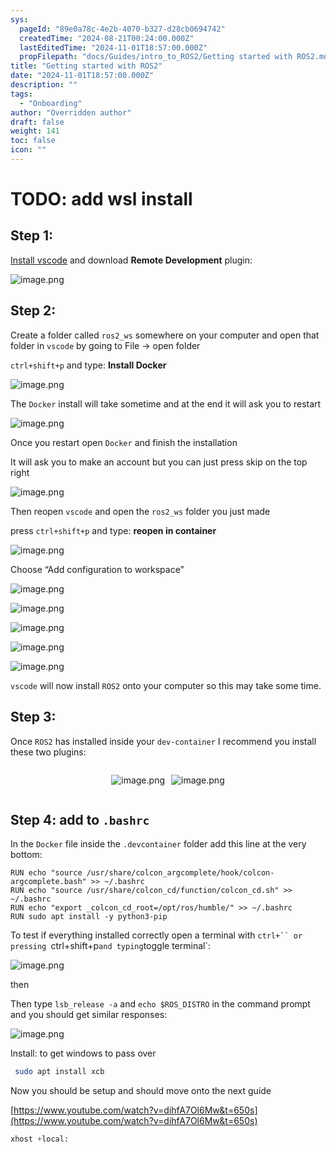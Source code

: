 ```yaml
---
sys:
  pageId: "89e0a78c-4e2b-4070-b327-d28cb0694742"
  createdTime: "2024-08-21T00:24:00.000Z"
  lastEditedTime: "2024-11-01T18:57:00.000Z"
  propFilepath: "docs/Guides/intro_to_ROS2/Getting started with ROS2.md"
title: "Getting started with ROS2"
date: "2024-11-01T18:57:00.000Z"
description: ""
tags:
  - "Onboarding"
author: "Overridden author"
draft: false
weight: 141
toc: false
icon: ""
---
```


# TODO: add wsl install

## Step 1:

[Install vscode](https://code.visualstudio.com/download) and download **Remote Development** plugin:

![image.png](https://prod-files-secure.s3.us-west-2.amazonaws.com/d518164a-d88e-44d1-a4ee-3adb3bd8bce0/efb52993-1881-4a40-b95e-6f020334f022/image.png?X-Amz-Algorithm=AWS4-HMAC-SHA256&X-Amz-Content-Sha256=UNSIGNED-PAYLOAD&X-Amz-Credential=ASIAZI2LB466UNHCJI6Q%2F20250409%2Fus-west-2%2Fs3%2Faws4_request&X-Amz-Date=20250409T090929Z&X-Amz-Expires=3600&X-Amz-Security-Token=IQoJb3JpZ2luX2VjEBEaCXVzLXdlc3QtMiJHMEUCIH2UDFBoHv%2BCLoiyFXfS1vkj1Qsk13EHEkmyeEXIcQo2AiEAkrfO6LwmT8swIs1XYsDkiOVep9tWrhS8NoQLHFU0NVUqiAQIiv%2F%2F%2F%2F%2F%2F%2F%2F%2F%2FARAAGgw2Mzc0MjMxODM4MDUiDB1QeZ3WRiCCg8JEwCrcAy6Fux04yNMjH9R%2FxwWv2HL%2B07bP9i2enBGRtuveTT0bHO9d9cGQJS5mv7tqQaZEatV%2F4KTXc9lX%2FJDdg77NvNtb8NuTvvdIO289RS5QlWbVuLPDef5ZBV%2BtHlpFvWZjdOsLa3srLXPLYgiDIdP%2Fhwo2FZ8JyCaXsACcoF2EjA8EFRNnK3DHbQqSwjefc%2B46fgQYBOWl2aIgNxXdK5%2FyebSowu5pKOfHWAn8CxOqCQyzRDuYNq8RAuaTxzod08G4BFWRcMfpr%2Br3o1bZarUZ0iRD%2BDNsmGsv5udEax5JId1%2FNcprvOWoR1tpDOqGo%2BUuaIMabyJ49g9yhEyUlfGUtBF1%2BvNPpJLJWTU%2FHLd5HJv0j7xyeWT3V7pNrFG1VIuKPtGe3K%2F64tOJjbrUgg0qKRHj1al%2FbUnvPaPQfLU1410fjZhYqjR%2B%2BmM9O9FP90WYJOiKnURyF3dBNekycTQEqQfA5wqlp3HlySeRLPurnxPGowpqZrITPBksKasFZtv95ozzhzoizvzPYTBZz311qcBrX%2BgyKWuEhZjtbUGsV3AHceNPA%2BqWFRyNzjWJpO36o%2BKlth2R0GrGLunt5Ru170llFQmiIofcBHezL0QsLG3tvMereTdXZqPqEbDoML7j2L8GOqUBSuxvzWOkiDDsi%2BdhZ2UO0DuBVQng2Ka8q5SesvCUOzUjgnc6ncc7iG0scYqiG43AdW7tr0bh2lvW7cumryi82Fq254Xr5RWPcpvmYWlTgXkC5VQUzHFoL68wyAr5jO%2BKwctukhStLG6%2B74U08AEH24BJJeH9w7gKODMEVLKDzTZ%2BPBdC42hnkWfU1KsSNS%2BsySUAkIEZEhIMvL8y%2FFqVguiO6%2FT1&X-Amz-Signature=98eb2a6e8d7ceed0da2b95ba3e45765a4c2c53d561019b1d616a69ae41edc1a7&X-Amz-SignedHeaders=host&x-id=GetObject)

## Step 2:

Create a folder called `ros2_ws` somewhere on your computer and open that folder in `vscode` by going to File → open folder 

`ctrl+shift+p` and type: **Install Docker**

![image.png](https://prod-files-secure.s3.us-west-2.amazonaws.com/d518164a-d88e-44d1-a4ee-3adb3bd8bce0/2269dc0e-1cd5-47ff-bceb-c04ad9b2eab0/image.png?X-Amz-Algorithm=AWS4-HMAC-SHA256&X-Amz-Content-Sha256=UNSIGNED-PAYLOAD&X-Amz-Credential=ASIAZI2LB466UNHCJI6Q%2F20250409%2Fus-west-2%2Fs3%2Faws4_request&X-Amz-Date=20250409T090929Z&X-Amz-Expires=3600&X-Amz-Security-Token=IQoJb3JpZ2luX2VjEBEaCXVzLXdlc3QtMiJHMEUCIH2UDFBoHv%2BCLoiyFXfS1vkj1Qsk13EHEkmyeEXIcQo2AiEAkrfO6LwmT8swIs1XYsDkiOVep9tWrhS8NoQLHFU0NVUqiAQIiv%2F%2F%2F%2F%2F%2F%2F%2F%2F%2FARAAGgw2Mzc0MjMxODM4MDUiDB1QeZ3WRiCCg8JEwCrcAy6Fux04yNMjH9R%2FxwWv2HL%2B07bP9i2enBGRtuveTT0bHO9d9cGQJS5mv7tqQaZEatV%2F4KTXc9lX%2FJDdg77NvNtb8NuTvvdIO289RS5QlWbVuLPDef5ZBV%2BtHlpFvWZjdOsLa3srLXPLYgiDIdP%2Fhwo2FZ8JyCaXsACcoF2EjA8EFRNnK3DHbQqSwjefc%2B46fgQYBOWl2aIgNxXdK5%2FyebSowu5pKOfHWAn8CxOqCQyzRDuYNq8RAuaTxzod08G4BFWRcMfpr%2Br3o1bZarUZ0iRD%2BDNsmGsv5udEax5JId1%2FNcprvOWoR1tpDOqGo%2BUuaIMabyJ49g9yhEyUlfGUtBF1%2BvNPpJLJWTU%2FHLd5HJv0j7xyeWT3V7pNrFG1VIuKPtGe3K%2F64tOJjbrUgg0qKRHj1al%2FbUnvPaPQfLU1410fjZhYqjR%2B%2BmM9O9FP90WYJOiKnURyF3dBNekycTQEqQfA5wqlp3HlySeRLPurnxPGowpqZrITPBksKasFZtv95ozzhzoizvzPYTBZz311qcBrX%2BgyKWuEhZjtbUGsV3AHceNPA%2BqWFRyNzjWJpO36o%2BKlth2R0GrGLunt5Ru170llFQmiIofcBHezL0QsLG3tvMereTdXZqPqEbDoML7j2L8GOqUBSuxvzWOkiDDsi%2BdhZ2UO0DuBVQng2Ka8q5SesvCUOzUjgnc6ncc7iG0scYqiG43AdW7tr0bh2lvW7cumryi82Fq254Xr5RWPcpvmYWlTgXkC5VQUzHFoL68wyAr5jO%2BKwctukhStLG6%2B74U08AEH24BJJeH9w7gKODMEVLKDzTZ%2BPBdC42hnkWfU1KsSNS%2BsySUAkIEZEhIMvL8y%2FFqVguiO6%2FT1&X-Amz-Signature=6b455cf909d96e6ec1558167b1986b4491b7353ed57965700a08ffe69323710d&X-Amz-SignedHeaders=host&x-id=GetObject)

The `Docker` install will take sometime and at the end it will ask you to restart

![image.png](https://prod-files-secure.s3.us-west-2.amazonaws.com/d518164a-d88e-44d1-a4ee-3adb3bd8bce0/ed233f78-be33-4b1f-b89c-9c346c0e961e/image.png?X-Amz-Algorithm=AWS4-HMAC-SHA256&X-Amz-Content-Sha256=UNSIGNED-PAYLOAD&X-Amz-Credential=ASIAZI2LB466UNHCJI6Q%2F20250409%2Fus-west-2%2Fs3%2Faws4_request&X-Amz-Date=20250409T090929Z&X-Amz-Expires=3600&X-Amz-Security-Token=IQoJb3JpZ2luX2VjEBEaCXVzLXdlc3QtMiJHMEUCIH2UDFBoHv%2BCLoiyFXfS1vkj1Qsk13EHEkmyeEXIcQo2AiEAkrfO6LwmT8swIs1XYsDkiOVep9tWrhS8NoQLHFU0NVUqiAQIiv%2F%2F%2F%2F%2F%2F%2F%2F%2F%2FARAAGgw2Mzc0MjMxODM4MDUiDB1QeZ3WRiCCg8JEwCrcAy6Fux04yNMjH9R%2FxwWv2HL%2B07bP9i2enBGRtuveTT0bHO9d9cGQJS5mv7tqQaZEatV%2F4KTXc9lX%2FJDdg77NvNtb8NuTvvdIO289RS5QlWbVuLPDef5ZBV%2BtHlpFvWZjdOsLa3srLXPLYgiDIdP%2Fhwo2FZ8JyCaXsACcoF2EjA8EFRNnK3DHbQqSwjefc%2B46fgQYBOWl2aIgNxXdK5%2FyebSowu5pKOfHWAn8CxOqCQyzRDuYNq8RAuaTxzod08G4BFWRcMfpr%2Br3o1bZarUZ0iRD%2BDNsmGsv5udEax5JId1%2FNcprvOWoR1tpDOqGo%2BUuaIMabyJ49g9yhEyUlfGUtBF1%2BvNPpJLJWTU%2FHLd5HJv0j7xyeWT3V7pNrFG1VIuKPtGe3K%2F64tOJjbrUgg0qKRHj1al%2FbUnvPaPQfLU1410fjZhYqjR%2B%2BmM9O9FP90WYJOiKnURyF3dBNekycTQEqQfA5wqlp3HlySeRLPurnxPGowpqZrITPBksKasFZtv95ozzhzoizvzPYTBZz311qcBrX%2BgyKWuEhZjtbUGsV3AHceNPA%2BqWFRyNzjWJpO36o%2BKlth2R0GrGLunt5Ru170llFQmiIofcBHezL0QsLG3tvMereTdXZqPqEbDoML7j2L8GOqUBSuxvzWOkiDDsi%2BdhZ2UO0DuBVQng2Ka8q5SesvCUOzUjgnc6ncc7iG0scYqiG43AdW7tr0bh2lvW7cumryi82Fq254Xr5RWPcpvmYWlTgXkC5VQUzHFoL68wyAr5jO%2BKwctukhStLG6%2B74U08AEH24BJJeH9w7gKODMEVLKDzTZ%2BPBdC42hnkWfU1KsSNS%2BsySUAkIEZEhIMvL8y%2FFqVguiO6%2FT1&X-Amz-Signature=46d1f5d09ae857da719a4328cb0f3a6c22fa6e16f0b339b396d409c0c86a9277&X-Amz-SignedHeaders=host&x-id=GetObject)

Once you restart open `Docker` and finish the installation

It will ask you to make an account but you can just press skip on the top right

![image.png](https://prod-files-secure.s3.us-west-2.amazonaws.com/d518164a-d88e-44d1-a4ee-3adb3bd8bce0/21010ad9-1659-4fd9-9f59-9932a09b2a3d/image.png?X-Amz-Algorithm=AWS4-HMAC-SHA256&X-Amz-Content-Sha256=UNSIGNED-PAYLOAD&X-Amz-Credential=ASIAZI2LB466UNHCJI6Q%2F20250409%2Fus-west-2%2Fs3%2Faws4_request&X-Amz-Date=20250409T090929Z&X-Amz-Expires=3600&X-Amz-Security-Token=IQoJb3JpZ2luX2VjEBEaCXVzLXdlc3QtMiJHMEUCIH2UDFBoHv%2BCLoiyFXfS1vkj1Qsk13EHEkmyeEXIcQo2AiEAkrfO6LwmT8swIs1XYsDkiOVep9tWrhS8NoQLHFU0NVUqiAQIiv%2F%2F%2F%2F%2F%2F%2F%2F%2F%2FARAAGgw2Mzc0MjMxODM4MDUiDB1QeZ3WRiCCg8JEwCrcAy6Fux04yNMjH9R%2FxwWv2HL%2B07bP9i2enBGRtuveTT0bHO9d9cGQJS5mv7tqQaZEatV%2F4KTXc9lX%2FJDdg77NvNtb8NuTvvdIO289RS5QlWbVuLPDef5ZBV%2BtHlpFvWZjdOsLa3srLXPLYgiDIdP%2Fhwo2FZ8JyCaXsACcoF2EjA8EFRNnK3DHbQqSwjefc%2B46fgQYBOWl2aIgNxXdK5%2FyebSowu5pKOfHWAn8CxOqCQyzRDuYNq8RAuaTxzod08G4BFWRcMfpr%2Br3o1bZarUZ0iRD%2BDNsmGsv5udEax5JId1%2FNcprvOWoR1tpDOqGo%2BUuaIMabyJ49g9yhEyUlfGUtBF1%2BvNPpJLJWTU%2FHLd5HJv0j7xyeWT3V7pNrFG1VIuKPtGe3K%2F64tOJjbrUgg0qKRHj1al%2FbUnvPaPQfLU1410fjZhYqjR%2B%2BmM9O9FP90WYJOiKnURyF3dBNekycTQEqQfA5wqlp3HlySeRLPurnxPGowpqZrITPBksKasFZtv95ozzhzoizvzPYTBZz311qcBrX%2BgyKWuEhZjtbUGsV3AHceNPA%2BqWFRyNzjWJpO36o%2BKlth2R0GrGLunt5Ru170llFQmiIofcBHezL0QsLG3tvMereTdXZqPqEbDoML7j2L8GOqUBSuxvzWOkiDDsi%2BdhZ2UO0DuBVQng2Ka8q5SesvCUOzUjgnc6ncc7iG0scYqiG43AdW7tr0bh2lvW7cumryi82Fq254Xr5RWPcpvmYWlTgXkC5VQUzHFoL68wyAr5jO%2BKwctukhStLG6%2B74U08AEH24BJJeH9w7gKODMEVLKDzTZ%2BPBdC42hnkWfU1KsSNS%2BsySUAkIEZEhIMvL8y%2FFqVguiO6%2FT1&X-Amz-Signature=3392f242d6825d0c3045f71c7bd98845b4f55f40b828a65e048e658f15eca3b9&X-Amz-SignedHeaders=host&x-id=GetObject)

Then reopen `vscode` and open the `ros2_ws` folder you just made

press `ctrl+shift+p` and type: **reopen in container**

![image.png](https://prod-files-secure.s3.us-west-2.amazonaws.com/d518164a-d88e-44d1-a4ee-3adb3bd8bce0/4e93b8c2-41ad-488c-8095-c74205196118/image.png?X-Amz-Algorithm=AWS4-HMAC-SHA256&X-Amz-Content-Sha256=UNSIGNED-PAYLOAD&X-Amz-Credential=ASIAZI2LB466UNHCJI6Q%2F20250409%2Fus-west-2%2Fs3%2Faws4_request&X-Amz-Date=20250409T090929Z&X-Amz-Expires=3600&X-Amz-Security-Token=IQoJb3JpZ2luX2VjEBEaCXVzLXdlc3QtMiJHMEUCIH2UDFBoHv%2BCLoiyFXfS1vkj1Qsk13EHEkmyeEXIcQo2AiEAkrfO6LwmT8swIs1XYsDkiOVep9tWrhS8NoQLHFU0NVUqiAQIiv%2F%2F%2F%2F%2F%2F%2F%2F%2F%2FARAAGgw2Mzc0MjMxODM4MDUiDB1QeZ3WRiCCg8JEwCrcAy6Fux04yNMjH9R%2FxwWv2HL%2B07bP9i2enBGRtuveTT0bHO9d9cGQJS5mv7tqQaZEatV%2F4KTXc9lX%2FJDdg77NvNtb8NuTvvdIO289RS5QlWbVuLPDef5ZBV%2BtHlpFvWZjdOsLa3srLXPLYgiDIdP%2Fhwo2FZ8JyCaXsACcoF2EjA8EFRNnK3DHbQqSwjefc%2B46fgQYBOWl2aIgNxXdK5%2FyebSowu5pKOfHWAn8CxOqCQyzRDuYNq8RAuaTxzod08G4BFWRcMfpr%2Br3o1bZarUZ0iRD%2BDNsmGsv5udEax5JId1%2FNcprvOWoR1tpDOqGo%2BUuaIMabyJ49g9yhEyUlfGUtBF1%2BvNPpJLJWTU%2FHLd5HJv0j7xyeWT3V7pNrFG1VIuKPtGe3K%2F64tOJjbrUgg0qKRHj1al%2FbUnvPaPQfLU1410fjZhYqjR%2B%2BmM9O9FP90WYJOiKnURyF3dBNekycTQEqQfA5wqlp3HlySeRLPurnxPGowpqZrITPBksKasFZtv95ozzhzoizvzPYTBZz311qcBrX%2BgyKWuEhZjtbUGsV3AHceNPA%2BqWFRyNzjWJpO36o%2BKlth2R0GrGLunt5Ru170llFQmiIofcBHezL0QsLG3tvMereTdXZqPqEbDoML7j2L8GOqUBSuxvzWOkiDDsi%2BdhZ2UO0DuBVQng2Ka8q5SesvCUOzUjgnc6ncc7iG0scYqiG43AdW7tr0bh2lvW7cumryi82Fq254Xr5RWPcpvmYWlTgXkC5VQUzHFoL68wyAr5jO%2BKwctukhStLG6%2B74U08AEH24BJJeH9w7gKODMEVLKDzTZ%2BPBdC42hnkWfU1KsSNS%2BsySUAkIEZEhIMvL8y%2FFqVguiO6%2FT1&X-Amz-Signature=53ddcaf6d8eb0de083efba85d31b61cc60d36ca14735b835005c7e23d65a82a6&X-Amz-SignedHeaders=host&x-id=GetObject)

Choose “Add configuration to workspace”

![image.png](https://prod-files-secure.s3.us-west-2.amazonaws.com/d518164a-d88e-44d1-a4ee-3adb3bd8bce0/9560b282-5060-4989-ba37-97e7b2c22476/image.png?X-Amz-Algorithm=AWS4-HMAC-SHA256&X-Amz-Content-Sha256=UNSIGNED-PAYLOAD&X-Amz-Credential=ASIAZI2LB466UNHCJI6Q%2F20250409%2Fus-west-2%2Fs3%2Faws4_request&X-Amz-Date=20250409T090929Z&X-Amz-Expires=3600&X-Amz-Security-Token=IQoJb3JpZ2luX2VjEBEaCXVzLXdlc3QtMiJHMEUCIH2UDFBoHv%2BCLoiyFXfS1vkj1Qsk13EHEkmyeEXIcQo2AiEAkrfO6LwmT8swIs1XYsDkiOVep9tWrhS8NoQLHFU0NVUqiAQIiv%2F%2F%2F%2F%2F%2F%2F%2F%2F%2FARAAGgw2Mzc0MjMxODM4MDUiDB1QeZ3WRiCCg8JEwCrcAy6Fux04yNMjH9R%2FxwWv2HL%2B07bP9i2enBGRtuveTT0bHO9d9cGQJS5mv7tqQaZEatV%2F4KTXc9lX%2FJDdg77NvNtb8NuTvvdIO289RS5QlWbVuLPDef5ZBV%2BtHlpFvWZjdOsLa3srLXPLYgiDIdP%2Fhwo2FZ8JyCaXsACcoF2EjA8EFRNnK3DHbQqSwjefc%2B46fgQYBOWl2aIgNxXdK5%2FyebSowu5pKOfHWAn8CxOqCQyzRDuYNq8RAuaTxzod08G4BFWRcMfpr%2Br3o1bZarUZ0iRD%2BDNsmGsv5udEax5JId1%2FNcprvOWoR1tpDOqGo%2BUuaIMabyJ49g9yhEyUlfGUtBF1%2BvNPpJLJWTU%2FHLd5HJv0j7xyeWT3V7pNrFG1VIuKPtGe3K%2F64tOJjbrUgg0qKRHj1al%2FbUnvPaPQfLU1410fjZhYqjR%2B%2BmM9O9FP90WYJOiKnURyF3dBNekycTQEqQfA5wqlp3HlySeRLPurnxPGowpqZrITPBksKasFZtv95ozzhzoizvzPYTBZz311qcBrX%2BgyKWuEhZjtbUGsV3AHceNPA%2BqWFRyNzjWJpO36o%2BKlth2R0GrGLunt5Ru170llFQmiIofcBHezL0QsLG3tvMereTdXZqPqEbDoML7j2L8GOqUBSuxvzWOkiDDsi%2BdhZ2UO0DuBVQng2Ka8q5SesvCUOzUjgnc6ncc7iG0scYqiG43AdW7tr0bh2lvW7cumryi82Fq254Xr5RWPcpvmYWlTgXkC5VQUzHFoL68wyAr5jO%2BKwctukhStLG6%2B74U08AEH24BJJeH9w7gKODMEVLKDzTZ%2BPBdC42hnkWfU1KsSNS%2BsySUAkIEZEhIMvL8y%2FFqVguiO6%2FT1&X-Amz-Signature=42845090c4b75236282ee342f443b7012ada2c6db6f5ca00b8eabd380d19ab15&X-Amz-SignedHeaders=host&x-id=GetObject)

![image.png](https://prod-files-secure.s3.us-west-2.amazonaws.com/d518164a-d88e-44d1-a4ee-3adb3bd8bce0/2ee63f81-886b-48e8-a553-dc6e5eac99e4/image.png?X-Amz-Algorithm=AWS4-HMAC-SHA256&X-Amz-Content-Sha256=UNSIGNED-PAYLOAD&X-Amz-Credential=ASIAZI2LB466UNHCJI6Q%2F20250409%2Fus-west-2%2Fs3%2Faws4_request&X-Amz-Date=20250409T090929Z&X-Amz-Expires=3600&X-Amz-Security-Token=IQoJb3JpZ2luX2VjEBEaCXVzLXdlc3QtMiJHMEUCIH2UDFBoHv%2BCLoiyFXfS1vkj1Qsk13EHEkmyeEXIcQo2AiEAkrfO6LwmT8swIs1XYsDkiOVep9tWrhS8NoQLHFU0NVUqiAQIiv%2F%2F%2F%2F%2F%2F%2F%2F%2F%2FARAAGgw2Mzc0MjMxODM4MDUiDB1QeZ3WRiCCg8JEwCrcAy6Fux04yNMjH9R%2FxwWv2HL%2B07bP9i2enBGRtuveTT0bHO9d9cGQJS5mv7tqQaZEatV%2F4KTXc9lX%2FJDdg77NvNtb8NuTvvdIO289RS5QlWbVuLPDef5ZBV%2BtHlpFvWZjdOsLa3srLXPLYgiDIdP%2Fhwo2FZ8JyCaXsACcoF2EjA8EFRNnK3DHbQqSwjefc%2B46fgQYBOWl2aIgNxXdK5%2FyebSowu5pKOfHWAn8CxOqCQyzRDuYNq8RAuaTxzod08G4BFWRcMfpr%2Br3o1bZarUZ0iRD%2BDNsmGsv5udEax5JId1%2FNcprvOWoR1tpDOqGo%2BUuaIMabyJ49g9yhEyUlfGUtBF1%2BvNPpJLJWTU%2FHLd5HJv0j7xyeWT3V7pNrFG1VIuKPtGe3K%2F64tOJjbrUgg0qKRHj1al%2FbUnvPaPQfLU1410fjZhYqjR%2B%2BmM9O9FP90WYJOiKnURyF3dBNekycTQEqQfA5wqlp3HlySeRLPurnxPGowpqZrITPBksKasFZtv95ozzhzoizvzPYTBZz311qcBrX%2BgyKWuEhZjtbUGsV3AHceNPA%2BqWFRyNzjWJpO36o%2BKlth2R0GrGLunt5Ru170llFQmiIofcBHezL0QsLG3tvMereTdXZqPqEbDoML7j2L8GOqUBSuxvzWOkiDDsi%2BdhZ2UO0DuBVQng2Ka8q5SesvCUOzUjgnc6ncc7iG0scYqiG43AdW7tr0bh2lvW7cumryi82Fq254Xr5RWPcpvmYWlTgXkC5VQUzHFoL68wyAr5jO%2BKwctukhStLG6%2B74U08AEH24BJJeH9w7gKODMEVLKDzTZ%2BPBdC42hnkWfU1KsSNS%2BsySUAkIEZEhIMvL8y%2FFqVguiO6%2FT1&X-Amz-Signature=864abddac2a55ee61db573b0293afd9b26a3f83a149bfc162926c59cfccaaf2a&X-Amz-SignedHeaders=host&x-id=GetObject)

![image.png](https://prod-files-secure.s3.us-west-2.amazonaws.com/d518164a-d88e-44d1-a4ee-3adb3bd8bce0/ae1580b2-b048-407e-aed9-b584224a7a04/image.png?X-Amz-Algorithm=AWS4-HMAC-SHA256&X-Amz-Content-Sha256=UNSIGNED-PAYLOAD&X-Amz-Credential=ASIAZI2LB466UNHCJI6Q%2F20250409%2Fus-west-2%2Fs3%2Faws4_request&X-Amz-Date=20250409T090929Z&X-Amz-Expires=3600&X-Amz-Security-Token=IQoJb3JpZ2luX2VjEBEaCXVzLXdlc3QtMiJHMEUCIH2UDFBoHv%2BCLoiyFXfS1vkj1Qsk13EHEkmyeEXIcQo2AiEAkrfO6LwmT8swIs1XYsDkiOVep9tWrhS8NoQLHFU0NVUqiAQIiv%2F%2F%2F%2F%2F%2F%2F%2F%2F%2FARAAGgw2Mzc0MjMxODM4MDUiDB1QeZ3WRiCCg8JEwCrcAy6Fux04yNMjH9R%2FxwWv2HL%2B07bP9i2enBGRtuveTT0bHO9d9cGQJS5mv7tqQaZEatV%2F4KTXc9lX%2FJDdg77NvNtb8NuTvvdIO289RS5QlWbVuLPDef5ZBV%2BtHlpFvWZjdOsLa3srLXPLYgiDIdP%2Fhwo2FZ8JyCaXsACcoF2EjA8EFRNnK3DHbQqSwjefc%2B46fgQYBOWl2aIgNxXdK5%2FyebSowu5pKOfHWAn8CxOqCQyzRDuYNq8RAuaTxzod08G4BFWRcMfpr%2Br3o1bZarUZ0iRD%2BDNsmGsv5udEax5JId1%2FNcprvOWoR1tpDOqGo%2BUuaIMabyJ49g9yhEyUlfGUtBF1%2BvNPpJLJWTU%2FHLd5HJv0j7xyeWT3V7pNrFG1VIuKPtGe3K%2F64tOJjbrUgg0qKRHj1al%2FbUnvPaPQfLU1410fjZhYqjR%2B%2BmM9O9FP90WYJOiKnURyF3dBNekycTQEqQfA5wqlp3HlySeRLPurnxPGowpqZrITPBksKasFZtv95ozzhzoizvzPYTBZz311qcBrX%2BgyKWuEhZjtbUGsV3AHceNPA%2BqWFRyNzjWJpO36o%2BKlth2R0GrGLunt5Ru170llFQmiIofcBHezL0QsLG3tvMereTdXZqPqEbDoML7j2L8GOqUBSuxvzWOkiDDsi%2BdhZ2UO0DuBVQng2Ka8q5SesvCUOzUjgnc6ncc7iG0scYqiG43AdW7tr0bh2lvW7cumryi82Fq254Xr5RWPcpvmYWlTgXkC5VQUzHFoL68wyAr5jO%2BKwctukhStLG6%2B74U08AEH24BJJeH9w7gKODMEVLKDzTZ%2BPBdC42hnkWfU1KsSNS%2BsySUAkIEZEhIMvL8y%2FFqVguiO6%2FT1&X-Amz-Signature=32d4e0374c71bbdf502f00ccddddef5b12462823ae5a84687e6042f2261e9712&X-Amz-SignedHeaders=host&x-id=GetObject)

![image.png](https://prod-files-secure.s3.us-west-2.amazonaws.com/d518164a-d88e-44d1-a4ee-3adb3bd8bce0/53255b28-f75e-430f-b9e3-c0ac8577e42b/image.png?X-Amz-Algorithm=AWS4-HMAC-SHA256&X-Amz-Content-Sha256=UNSIGNED-PAYLOAD&X-Amz-Credential=ASIAZI2LB466UNHCJI6Q%2F20250409%2Fus-west-2%2Fs3%2Faws4_request&X-Amz-Date=20250409T090929Z&X-Amz-Expires=3600&X-Amz-Security-Token=IQoJb3JpZ2luX2VjEBEaCXVzLXdlc3QtMiJHMEUCIH2UDFBoHv%2BCLoiyFXfS1vkj1Qsk13EHEkmyeEXIcQo2AiEAkrfO6LwmT8swIs1XYsDkiOVep9tWrhS8NoQLHFU0NVUqiAQIiv%2F%2F%2F%2F%2F%2F%2F%2F%2F%2FARAAGgw2Mzc0MjMxODM4MDUiDB1QeZ3WRiCCg8JEwCrcAy6Fux04yNMjH9R%2FxwWv2HL%2B07bP9i2enBGRtuveTT0bHO9d9cGQJS5mv7tqQaZEatV%2F4KTXc9lX%2FJDdg77NvNtb8NuTvvdIO289RS5QlWbVuLPDef5ZBV%2BtHlpFvWZjdOsLa3srLXPLYgiDIdP%2Fhwo2FZ8JyCaXsACcoF2EjA8EFRNnK3DHbQqSwjefc%2B46fgQYBOWl2aIgNxXdK5%2FyebSowu5pKOfHWAn8CxOqCQyzRDuYNq8RAuaTxzod08G4BFWRcMfpr%2Br3o1bZarUZ0iRD%2BDNsmGsv5udEax5JId1%2FNcprvOWoR1tpDOqGo%2BUuaIMabyJ49g9yhEyUlfGUtBF1%2BvNPpJLJWTU%2FHLd5HJv0j7xyeWT3V7pNrFG1VIuKPtGe3K%2F64tOJjbrUgg0qKRHj1al%2FbUnvPaPQfLU1410fjZhYqjR%2B%2BmM9O9FP90WYJOiKnURyF3dBNekycTQEqQfA5wqlp3HlySeRLPurnxPGowpqZrITPBksKasFZtv95ozzhzoizvzPYTBZz311qcBrX%2BgyKWuEhZjtbUGsV3AHceNPA%2BqWFRyNzjWJpO36o%2BKlth2R0GrGLunt5Ru170llFQmiIofcBHezL0QsLG3tvMereTdXZqPqEbDoML7j2L8GOqUBSuxvzWOkiDDsi%2BdhZ2UO0DuBVQng2Ka8q5SesvCUOzUjgnc6ncc7iG0scYqiG43AdW7tr0bh2lvW7cumryi82Fq254Xr5RWPcpvmYWlTgXkC5VQUzHFoL68wyAr5jO%2BKwctukhStLG6%2B74U08AEH24BJJeH9w7gKODMEVLKDzTZ%2BPBdC42hnkWfU1KsSNS%2BsySUAkIEZEhIMvL8y%2FFqVguiO6%2FT1&X-Amz-Signature=9d57872eac8c06d4088e39e43d517c3d3e17b6effc56529529c8f5fed5e4c758&X-Amz-SignedHeaders=host&x-id=GetObject)

![image.png](https://prod-files-secure.s3.us-west-2.amazonaws.com/d518164a-d88e-44d1-a4ee-3adb3bd8bce0/7c562767-5af9-4ffb-97d1-327bcdf4ee00/image.png?X-Amz-Algorithm=AWS4-HMAC-SHA256&X-Amz-Content-Sha256=UNSIGNED-PAYLOAD&X-Amz-Credential=ASIAZI2LB466UNHCJI6Q%2F20250409%2Fus-west-2%2Fs3%2Faws4_request&X-Amz-Date=20250409T090929Z&X-Amz-Expires=3600&X-Amz-Security-Token=IQoJb3JpZ2luX2VjEBEaCXVzLXdlc3QtMiJHMEUCIH2UDFBoHv%2BCLoiyFXfS1vkj1Qsk13EHEkmyeEXIcQo2AiEAkrfO6LwmT8swIs1XYsDkiOVep9tWrhS8NoQLHFU0NVUqiAQIiv%2F%2F%2F%2F%2F%2F%2F%2F%2F%2FARAAGgw2Mzc0MjMxODM4MDUiDB1QeZ3WRiCCg8JEwCrcAy6Fux04yNMjH9R%2FxwWv2HL%2B07bP9i2enBGRtuveTT0bHO9d9cGQJS5mv7tqQaZEatV%2F4KTXc9lX%2FJDdg77NvNtb8NuTvvdIO289RS5QlWbVuLPDef5ZBV%2BtHlpFvWZjdOsLa3srLXPLYgiDIdP%2Fhwo2FZ8JyCaXsACcoF2EjA8EFRNnK3DHbQqSwjefc%2B46fgQYBOWl2aIgNxXdK5%2FyebSowu5pKOfHWAn8CxOqCQyzRDuYNq8RAuaTxzod08G4BFWRcMfpr%2Br3o1bZarUZ0iRD%2BDNsmGsv5udEax5JId1%2FNcprvOWoR1tpDOqGo%2BUuaIMabyJ49g9yhEyUlfGUtBF1%2BvNPpJLJWTU%2FHLd5HJv0j7xyeWT3V7pNrFG1VIuKPtGe3K%2F64tOJjbrUgg0qKRHj1al%2FbUnvPaPQfLU1410fjZhYqjR%2B%2BmM9O9FP90WYJOiKnURyF3dBNekycTQEqQfA5wqlp3HlySeRLPurnxPGowpqZrITPBksKasFZtv95ozzhzoizvzPYTBZz311qcBrX%2BgyKWuEhZjtbUGsV3AHceNPA%2BqWFRyNzjWJpO36o%2BKlth2R0GrGLunt5Ru170llFQmiIofcBHezL0QsLG3tvMereTdXZqPqEbDoML7j2L8GOqUBSuxvzWOkiDDsi%2BdhZ2UO0DuBVQng2Ka8q5SesvCUOzUjgnc6ncc7iG0scYqiG43AdW7tr0bh2lvW7cumryi82Fq254Xr5RWPcpvmYWlTgXkC5VQUzHFoL68wyAr5jO%2BKwctukhStLG6%2B74U08AEH24BJJeH9w7gKODMEVLKDzTZ%2BPBdC42hnkWfU1KsSNS%2BsySUAkIEZEhIMvL8y%2FFqVguiO6%2FT1&X-Amz-Signature=594e2424f1e0b57bfb668e77daa9b1c56704bbea69c8a14900bfbb69a64f11b1&X-Amz-SignedHeaders=host&x-id=GetObject)

`vscode` will now install `ROS2` onto your computer so this may take some time.

## Step 3:

Once `ROS2` has installed inside your `dev-container` I recommend you install these two plugins:

<div style="display: flex;flex-direction: row; column-gap:10px; max-width: 630px;justify-content: center;">
<div>

![image.png](https://prod-files-secure.s3.us-west-2.amazonaws.com/d518164a-d88e-44d1-a4ee-3adb3bd8bce0/3fc3d550-5a54-4ba1-ba6b-faa01cdb7369/image.png?X-Amz-Algorithm=AWS4-HMAC-SHA256&X-Amz-Content-Sha256=UNSIGNED-PAYLOAD&X-Amz-Credential=ASIAZI2LB466Q4UP2EKE%2F20250409%2Fus-west-2%2Fs3%2Faws4_request&X-Amz-Date=20250409T090937Z&X-Amz-Expires=3600&X-Amz-Security-Token=IQoJb3JpZ2luX2VjEBEaCXVzLXdlc3QtMiJGMEQCIEctImVXExOK1HJUxSqa7mtFbCURNy5LmEQV6VDoJ2acAiBQiC1%2FxWq0WjJ14L1C%2Fq4LHc4ll477Z5dAAiSc%2FmM3ZiqIBAiK%2F%2F%2F%2F%2F%2F%2F%2F%2F%2F8BEAAaDDYzNzQyMzE4MzgwNSIMFb4T5FSpG%2BssBwhsKtwDs56Z7XkIVbQq%2FUukB9vB2act%2BlhFP9B41wCWtGHeJXyID%2BpxlvSCE23AU6n1syQZJSuRphHTHq1n0NhqhTXx8WB7qBz36ri6fmw%2FV7ykpkXamrcKjD24ENT3TvXyHAZAkta86UEZnCdPieoT7q7nPnSSqb3rslVekjn0NSUShHpy%2B3jNYAvKdO5TFdqBfOx%2FuvecfVe1hYPSekPHmPLsV2pDQZDhIPlJOQLTqYZSEDwzdZddZJj1A%2FW6Q0%2B7KfRo9v94VqCFF5eTIs%2FGHGhJPKMT%2FW3HPTVEGCF0X%2BO7T86hvfs17hI7hKKMD7Kn8OE9XOvuKjzB%2FF6rTw22KoC3zpO2SHzXE5U7S%2F%2Ffz92oMeGUoHsYpOtbc9wfJtGUfMJrKknVYN8IxmdMEUrKp6a6QQ%2FSCqTmFYCC24%2Fq4V%2F7P1rPUieULqXbAD%2BdYjv4Qg3FyiIARRrtGgv3uo5GdmqNSIitvWLW%2B5zo3czvfYLM2G8Ha8b3w3Rspgnm3V361owXEHGIThew4nHoDKpOhljkBszL%2B%2BFQvPHaJHyR1ypTQqJvbX8WMDCgCVPrjNYaKtpyJJ5paaNXz0KtkDHrDu8NfLfXyzXroivUiRTW%2BxA0rGblU5dvPx%2Bpph%2FixXUw%2BuPYvwY6pgGA3CnAChv34nYCSQ2KZENDKI3Tc9cVptPAQeZrdvI5VReiy3CEQRbh3hjpuXaJQyUc%2BhOQATMIl0GyuGvyZj00d30N46MuYAnTE8ImrKh0uCxG9bIqH0c%2Fbzrbgi%2BO9JMK6cCkg0P4RBc9pZzV%2B%2BD2YbKLy9bA96gWW88WeAv%2Bl4QGWpvYwbpd39iqbuA2pZ9kQdJe195Bghvk7grCw86NMGghHK%2B3&X-Amz-Signature=1ae3320e2cb15ca3f9d57ffa619f59bb10dd0c4faa7d898e2825564310a7f600&X-Amz-SignedHeaders=host&x-id=GetObject)

</div>
<div>

![image.png](https://prod-files-secure.s3.us-west-2.amazonaws.com/d518164a-d88e-44d1-a4ee-3adb3bd8bce0/d994cc66-13c2-4093-a5a3-f84cf4601a82/image.png?X-Amz-Algorithm=AWS4-HMAC-SHA256&X-Amz-Content-Sha256=UNSIGNED-PAYLOAD&X-Amz-Credential=ASIAZI2LB4663TXSFTKM%2F20250409%2Fus-west-2%2Fs3%2Faws4_request&X-Amz-Date=20250409T090937Z&X-Amz-Expires=3600&X-Amz-Security-Token=IQoJb3JpZ2luX2VjEBEaCXVzLXdlc3QtMiJHMEUCIQCbWDRo%2FOtPSGp4K6hBgNTREhklQxG09JhFDuBhj8UkXAIgdL32RnDZc3WbILaiCAso03PhbQnuDXx4LKoUrTzeHAsqiAQIiv%2F%2F%2F%2F%2F%2F%2F%2F%2F%2FARAAGgw2Mzc0MjMxODM4MDUiDG4YhQob1uvnV9ldtSrcA%2BMloisB5%2FV2NlxbT0TqY1i3nhMJj%2BuuTbgxsoolsILQhm1O9IPHebH5v%2FpTz74GADCEYRL8d2cKoaTRMfGtHgtEkIv3dSh%2Fg3ePFlnuz4nHIzWDl7AEeWgmA%2FN2LQsQ5YnQdQXOYjJ8WnOn48vjYssI4D%2BfwJKRXFHo691%2Fx%2BjYce4fGRGBDBujSCPJRqjt6vp8EmEc46kKSEh0TiArs2rpIxQL8Pz%2FXAXiZ2zTJ0AJAYLklMu5uheb4%2BUuQA8eemVHyVQ1lCK3m57KO6zu90AVrO91%2BRdyGoCMkAxSUfdLTPVLJaQHG7t8w%2BOD6JpR96mYFJA3daTePNW%2F6atJ%2F5QUPvPrNjELuWCvuiFkJA3V8xGazaH7avwXYkMxdVni3vC8lvRSz2k0SNfB1mF5wc6cK%2BoZmD3fwM5chlwqfDY1XPcWTiMf3HVT6d20yfkTO6WVINsF1%2BvKkdH1N9CfCbZs8gvhbCd2l%2FHO2i29f%2BCm9YOa8TjUahUBJjxHBCwomI0snC7tVcD%2BLJq62xBQphHxxhiCn1KQvFZYanOhUtu%2FI6n8VAPw366eg3%2BTOVwIdfw0rkqTahX75FgCruOko61N2HX3xP4Nh3JRmoKbc3Gu4NvAAyKH6qClAtKjML%2Fj2L8GOqUB3DAx7hkN%2Fkcg3D%2FqR2Ey1yiQ26xGlOHAz3TFDS7SdY61%2Bqz82oTDQzx0rUoTXJuNPiJGi0ixz33Pas%2Fb88fQwKG5Tvr7ZhArZLhVWp9sjHvaQ9llqrXOq5dCZv9S9HxiWeirQaslD0K42JfziOHMZGwacO6SIy6b0GGx5%2FlLLEMkc0VblzKMQv%2BPZnU3xZUeUalRBbCcEmCZ6gXgtsQW3Ywanr6a&X-Amz-Signature=bc710afc823f232c3bfaf6cb68def4931fa79c91529a21ac651cfeb830b3c114&X-Amz-SignedHeaders=host&x-id=GetObject)

</div>
</div>

## Step 4: add to `.bashrc`

In the `Docker` file inside the `.devcontainer` folder add this line at the very bottom: 

```docker
RUN echo "source /usr/share/colcon_argcomplete/hook/colcon-argcomplete.bash" >> ~/.bashrc
RUN echo "source /usr/share/colcon_cd/function/colcon_cd.sh" >> ~/.bashrc
RUN echo "export _colcon_cd_root=/opt/ros/humble/" >> ~/.bashrc
RUN sudo apt install -y python3-pip 
```

To test if everything installed correctly open a terminal with `ctrl+`` or pressing `ctrl+shift+p` and typing `toggle terminal`:

![image.png](https://prod-files-secure.s3.us-west-2.amazonaws.com/d518164a-d88e-44d1-a4ee-3adb3bd8bce0/6a4943d8-b04e-4c02-9a58-775f3384d1a5/image.png?X-Amz-Algorithm=AWS4-HMAC-SHA256&X-Amz-Content-Sha256=UNSIGNED-PAYLOAD&X-Amz-Credential=ASIAZI2LB466UNHCJI6Q%2F20250409%2Fus-west-2%2Fs3%2Faws4_request&X-Amz-Date=20250409T090929Z&X-Amz-Expires=3600&X-Amz-Security-Token=IQoJb3JpZ2luX2VjEBEaCXVzLXdlc3QtMiJHMEUCIH2UDFBoHv%2BCLoiyFXfS1vkj1Qsk13EHEkmyeEXIcQo2AiEAkrfO6LwmT8swIs1XYsDkiOVep9tWrhS8NoQLHFU0NVUqiAQIiv%2F%2F%2F%2F%2F%2F%2F%2F%2F%2FARAAGgw2Mzc0MjMxODM4MDUiDB1QeZ3WRiCCg8JEwCrcAy6Fux04yNMjH9R%2FxwWv2HL%2B07bP9i2enBGRtuveTT0bHO9d9cGQJS5mv7tqQaZEatV%2F4KTXc9lX%2FJDdg77NvNtb8NuTvvdIO289RS5QlWbVuLPDef5ZBV%2BtHlpFvWZjdOsLa3srLXPLYgiDIdP%2Fhwo2FZ8JyCaXsACcoF2EjA8EFRNnK3DHbQqSwjefc%2B46fgQYBOWl2aIgNxXdK5%2FyebSowu5pKOfHWAn8CxOqCQyzRDuYNq8RAuaTxzod08G4BFWRcMfpr%2Br3o1bZarUZ0iRD%2BDNsmGsv5udEax5JId1%2FNcprvOWoR1tpDOqGo%2BUuaIMabyJ49g9yhEyUlfGUtBF1%2BvNPpJLJWTU%2FHLd5HJv0j7xyeWT3V7pNrFG1VIuKPtGe3K%2F64tOJjbrUgg0qKRHj1al%2FbUnvPaPQfLU1410fjZhYqjR%2B%2BmM9O9FP90WYJOiKnURyF3dBNekycTQEqQfA5wqlp3HlySeRLPurnxPGowpqZrITPBksKasFZtv95ozzhzoizvzPYTBZz311qcBrX%2BgyKWuEhZjtbUGsV3AHceNPA%2BqWFRyNzjWJpO36o%2BKlth2R0GrGLunt5Ru170llFQmiIofcBHezL0QsLG3tvMereTdXZqPqEbDoML7j2L8GOqUBSuxvzWOkiDDsi%2BdhZ2UO0DuBVQng2Ka8q5SesvCUOzUjgnc6ncc7iG0scYqiG43AdW7tr0bh2lvW7cumryi82Fq254Xr5RWPcpvmYWlTgXkC5VQUzHFoL68wyAr5jO%2BKwctukhStLG6%2B74U08AEH24BJJeH9w7gKODMEVLKDzTZ%2BPBdC42hnkWfU1KsSNS%2BsySUAkIEZEhIMvL8y%2FFqVguiO6%2FT1&X-Amz-Signature=b6a8a13022c68ba49c8ad31c7bd4068024b6e247b1183988c92f7e0104fc4a26&X-Amz-SignedHeaders=host&x-id=GetObject)

then 

Then type `lsb_release -a` and `echo $ROS_DISTRO` in the command prompt and you should get similar responses:

![image.png](https://prod-files-secure.s3.us-west-2.amazonaws.com/d518164a-d88e-44d1-a4ee-3adb3bd8bce0/3e635dec-a805-4e85-8b9e-d000e5b71a4e/image.png?X-Amz-Algorithm=AWS4-HMAC-SHA256&X-Amz-Content-Sha256=UNSIGNED-PAYLOAD&X-Amz-Credential=ASIAZI2LB466UNHCJI6Q%2F20250409%2Fus-west-2%2Fs3%2Faws4_request&X-Amz-Date=20250409T090929Z&X-Amz-Expires=3600&X-Amz-Security-Token=IQoJb3JpZ2luX2VjEBEaCXVzLXdlc3QtMiJHMEUCIH2UDFBoHv%2BCLoiyFXfS1vkj1Qsk13EHEkmyeEXIcQo2AiEAkrfO6LwmT8swIs1XYsDkiOVep9tWrhS8NoQLHFU0NVUqiAQIiv%2F%2F%2F%2F%2F%2F%2F%2F%2F%2FARAAGgw2Mzc0MjMxODM4MDUiDB1QeZ3WRiCCg8JEwCrcAy6Fux04yNMjH9R%2FxwWv2HL%2B07bP9i2enBGRtuveTT0bHO9d9cGQJS5mv7tqQaZEatV%2F4KTXc9lX%2FJDdg77NvNtb8NuTvvdIO289RS5QlWbVuLPDef5ZBV%2BtHlpFvWZjdOsLa3srLXPLYgiDIdP%2Fhwo2FZ8JyCaXsACcoF2EjA8EFRNnK3DHbQqSwjefc%2B46fgQYBOWl2aIgNxXdK5%2FyebSowu5pKOfHWAn8CxOqCQyzRDuYNq8RAuaTxzod08G4BFWRcMfpr%2Br3o1bZarUZ0iRD%2BDNsmGsv5udEax5JId1%2FNcprvOWoR1tpDOqGo%2BUuaIMabyJ49g9yhEyUlfGUtBF1%2BvNPpJLJWTU%2FHLd5HJv0j7xyeWT3V7pNrFG1VIuKPtGe3K%2F64tOJjbrUgg0qKRHj1al%2FbUnvPaPQfLU1410fjZhYqjR%2B%2BmM9O9FP90WYJOiKnURyF3dBNekycTQEqQfA5wqlp3HlySeRLPurnxPGowpqZrITPBksKasFZtv95ozzhzoizvzPYTBZz311qcBrX%2BgyKWuEhZjtbUGsV3AHceNPA%2BqWFRyNzjWJpO36o%2BKlth2R0GrGLunt5Ru170llFQmiIofcBHezL0QsLG3tvMereTdXZqPqEbDoML7j2L8GOqUBSuxvzWOkiDDsi%2BdhZ2UO0DuBVQng2Ka8q5SesvCUOzUjgnc6ncc7iG0scYqiG43AdW7tr0bh2lvW7cumryi82Fq254Xr5RWPcpvmYWlTgXkC5VQUzHFoL68wyAr5jO%2BKwctukhStLG6%2B74U08AEH24BJJeH9w7gKODMEVLKDzTZ%2BPBdC42hnkWfU1KsSNS%2BsySUAkIEZEhIMvL8y%2FFqVguiO6%2FT1&X-Amz-Signature=8438184b75cca0cf127844083035017f6430e0b433b522cda325a301bbced6a0&X-Amz-SignedHeaders=host&x-id=GetObject)

Install:  to get windows to pass over

```bash
 sudo apt install xcb
```

Now you should be setup and should move onto the next guide 

[https://www.youtube.com/watch?v=dihfA7Ol6Mw&t=650s](https://www.youtube.com/watch?v=dihfA7Ol6Mw&t=650s)

```python
xhost +local:
```

